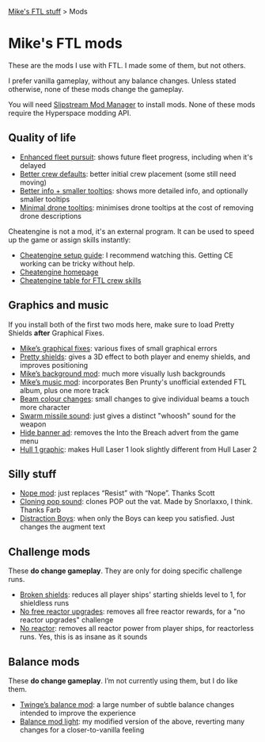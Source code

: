 [Mike's FTL stuff](https://mikehopley.github.io/Mikes-FTL-stuff/) > Mods

# Mike's FTL mods

These are the mods I use with FTL. I made some of them, but not others.

I prefer vanilla gameplay, without any balance changes. Unless stated otherwise, none of these mods change the gameplay.

You will need [Slipstream Mod Manager](http://www.subsetgames.com/forum/viewtopic.php?f=11&t=17102) to install mods. None of these mods require the Hyperspace modding API.

## Quality of life

* [Enhanced fleet pursuit](https://subsetgames.com/forum/viewtopic.php?f=11&t=38228): shows future fleet progress, including when it's delayed
* [Better crew defaults](http://www.subsetgames.com/forum/viewtopic.php?f=11&t=36285&p=125013): better initial crew placement (some still need moving)
* [Better info + smaller tooltips](https://subsetgames.com/forum/viewtopic.php?f=11&t=38336): shows more detailed info, and optionally smaller tooltips
* [Minimal drone tooltips](https://subsetgames.com/forum/viewtopic.php?f=11&t=38380): minimises drone tooltips at the cost of removing drone descriptions

Cheatengine is not a mod, it's an external program. It can be used to speed up the game or assign skills instantly:

* [Cheatengine setup guide](https://youtu.be/deCC5JL9vLQ): I recommend watching this. Getting CE working can be tricky without help.
* [Cheatengine homepage](https://www.cheatengine.org/)
* [Cheatengine table for FTL crew skills](https://www.dropbox.com/s/vke9g73b11ous6f/FTL%20crew%20skills.CT?dl=0)


## Graphics and music

If you install both of the first two mods here, make sure to load Pretty Shields **after** Graphical Fixes.

* [Mike’s graphical fixes](https://www.subsetgames.com/forum/viewtopic.php?f=11&t=35599): various fixes of small graphical errors
* [Pretty shields](https://subsetgames.com/forum/viewtopic.php?t=32736): gives a 3D effect to both player and enemy shields, and improves positioning
* [Mike’s background mod](https://www.subsetgames.com/forum/viewtopic.php?f=11&t=36291): much more visually lush backgrounds
* [Mike’s music mod](https://www.reddit.com/r/ftlgame/comments/agl0gx/music_mod/): incorporates Ben Prunty's unofficial extended FTL album, plus one more track
* [Beam colour changes](https://www.dropbox.com/s/x0apzk1874gyyy4/Beam%20colour%20tweaks%20v1.0.ftl?dl=0): small changes to give individual beams a touch more character
* [Swarm missile sound](https://www.subsetgames.com/forum/viewtopic.php?f=11&t=36287): just gives a distinct "whoosh" sound for the weapon
* [Hide banner ad](http://www.subsetgames.com/forum/viewtopic.php?t=32910): removes the Into the Breach advert from the game menu
* [Hull 1 graphic](https://www.subsetgames.com/forum/viewtopic.php?f=11&t=40101): makes Hull Laser 1 look slightly different from Hull Laser 2

## Silly stuff

* [Nope mod](https://www.dropbox.com/s/lhw8fu4xry1nc8b/NOPE.ftl): just replaces “Resist” with “Nope”. Thanks Scott
* [Cloning pop sound](https://www.dropbox.com/s/ycby5izvwhqkt13/Cloning%20pop%20sound.ftl?dl=0): clones POP out the vat. Made by Snorlaxxo, I think. Thanks Farb
* [Distraction Boys](https://www.dropbox.com/s/szmfnoplxytg1cd/Distraction%20boys.ftl?dl=0): when only the Boys can keep you satisfied. Just changes the augment text

## Challenge mods

These **do change gameplay**. They are only for doing specific challenge runs.

* [Broken shields](https://www.reddit.com/r/ftlgame/comments/bq26to/broken_shields_mod/): reduces all player ships' starting shields level to 1, for shieldless runs
* [No free reactor upgrades](https://www.subsetgames.com/forum/viewtopic.php?f=11&t=36284): removes all free reactor rewards, for a "no reactor upgrades" challenge
* [No reactor](https://www.subsetgames.com/forum/viewtopic.php?f=11&t=36283&p=125008): removes all reactor power from player ships, for reactorless runs. Yes, this is as insane as it sounds

## Balance mods

These **do change gameplay**. I’m not currently using them, but I do like them.

* [Twinge’s balance mod](http://www.it-is-law.com/ftl-balance/index.php?title=Main_Page): a large number of subtle balance changes intended to improve the experience
* [Balance mod light](https://mikehopley.github.io/Balance-Mod-Light/): my modified version of the above, reverting many changes for a closer-to-vanilla feeling
